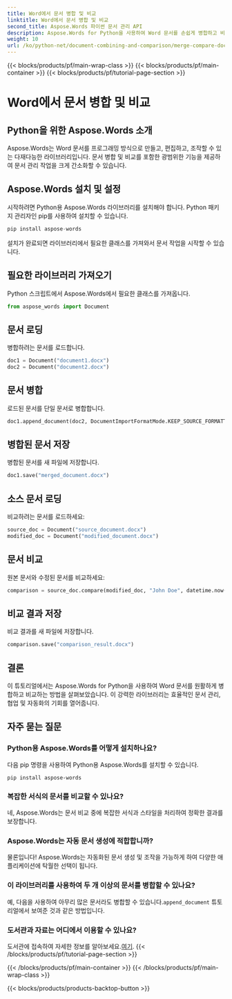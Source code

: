```yaml
---
title: Word에서 문서 병합 및 비교
linktitle: Word에서 문서 병합 및 비교
second_title: Aspose.Words 파이썬 문서 관리 API
description: Aspose.Words for Python을 사용하여 Word 문서를 손쉽게 병합하고 비교하세요. 문서를 조작하고, 차이점을 강조하고, 작업을 자동화하는 방법을 알아보세요.
weight: 10
url: /ko/python-net/document-combining-and-comparison/merge-compare-documents/
---
```


{{< blocks/products/pf/main-wrap-class >}}
{{< blocks/products/pf/main-container >}}
{{< blocks/products/pf/tutorial-page-section >}}

# Word에서 문서 병합 및 비교


## Python을 위한 Aspose.Words 소개

Aspose.Words는 Word 문서를 프로그래밍 방식으로 만들고, 편집하고, 조작할 수 있는 다재다능한 라이브러리입니다. 문서 병합 및 비교를 포함한 광범위한 기능을 제공하여 문서 관리 작업을 크게 간소화할 수 있습니다.

## Aspose.Words 설치 및 설정

시작하려면 Python용 Aspose.Words 라이브러리를 설치해야 합니다. Python 패키지 관리자인 pip를 사용하여 설치할 수 있습니다.

```python
pip install aspose-words
```

설치가 완료되면 라이브러리에서 필요한 클래스를 가져와서 문서 작업을 시작할 수 있습니다.

## 필요한 라이브러리 가져오기

Python 스크립트에서 Aspose.Words에서 필요한 클래스를 가져옵니다.

```python
from aspose_words import Document
```

## 문서 로딩

병합하려는 문서를 로드합니다.

```python
doc1 = Document("document1.docx")
doc2 = Document("document2.docx")
```

## 문서 병합

로드된 문서를 단일 문서로 병합합니다.

```python
doc1.append_document(doc2, DocumentImportFormatMode.KEEP_SOURCE_FORMATTING)
```

## 병합된 문서 저장

병합된 문서를 새 파일에 저장합니다.

```python
doc1.save("merged_document.docx")
```

## 소스 문서 로딩

비교하려는 문서를 로드하세요:

```python
source_doc = Document("source_document.docx")
modified_doc = Document("modified_document.docx")
```

## 문서 비교

원본 문서와 수정된 문서를 비교하세요:

```python
comparison = source_doc.compare(modified_doc, "John Doe", datetime.now())
```

## 비교 결과 저장

비교 결과를 새 파일에 저장합니다.

```python
comparison.save("comparison_result.docx")
```

## 결론

이 튜토리얼에서는 Aspose.Words for Python을 사용하여 Word 문서를 원활하게 병합하고 비교하는 방법을 살펴보았습니다. 이 강력한 라이브러리는 효율적인 문서 관리, 협업 및 자동화의 기회를 열어줍니다.

## 자주 묻는 질문

### Python용 Aspose.Words를 어떻게 설치하나요?

다음 pip 명령을 사용하여 Python용 Aspose.Words를 설치할 수 있습니다.
```
pip install aspose-words
```

### 복잡한 서식의 문서를 비교할 수 있나요?

네, Aspose.Words는 문서 비교 중에 복잡한 서식과 스타일을 처리하여 정확한 결과를 보장합니다.

### Aspose.Words는 자동 문서 생성에 적합합니까?

물론입니다! Aspose.Words는 자동화된 문서 생성 및 조작을 가능하게 하여 다양한 애플리케이션에 탁월한 선택이 됩니다.

### 이 라이브러리를 사용하여 두 개 이상의 문서를 병합할 수 있나요?

예, 다음을 사용하여 아무리 많은 문서라도 병합할 수 있습니다.`append_document` 튜토리얼에서 보여준 것과 같은 방법입니다.

### 도서관과 자료는 어디에서 이용할 수 있나요?

 도서관에 접속하여 자세한 정보를 알아보세요.[여기](https://releases.aspose.com/words/python/).
{{< /blocks/products/pf/tutorial-page-section >}}

{{< /blocks/products/pf/main-container >}}
{{< /blocks/products/pf/main-wrap-class >}}

{{< blocks/products/products-backtop-button >}}
